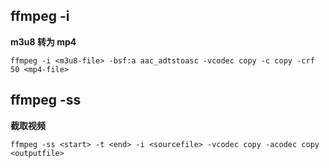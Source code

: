 ## ffmpeg -i
**m3u8 转为 mp4**
```
ffmpeg -i <m3u8-file> -bsf:a aac_adtstoasc -vcodec copy -c copy -crf 50 <mp4-file>
```
## ffmpeg -ss
**截取视频**
```
ffmpeg -ss <start> -t <end> -i <sourcefile> -vcodec copy -acodec copy <outputfile>
```
